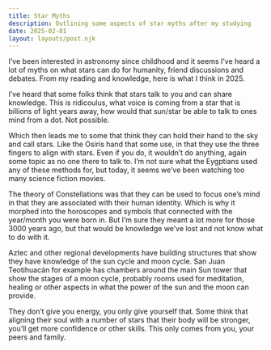 ```yaml
---
title: Star Myths
description: Outlining some aspects of star myths after my studying
date: 2025-02-01
layout: layouts/post.njk
---
```


I’ve been interested in astronomy since childhood and it seems I’ve heard a lot of myths on what stars can do for humanity, friend discussions and debates. From my reading and knowledge, here is what I think in 2025.

I’ve heard that some folks think that stars talk to you and can share knowledge. This is ridicoulus, what voice is coming from a star that is billions of light years away, how would that sun/star be able to talk to ones mind from a dot. Not possible.

Which then leads me to some that think they can hold their hand to the sky and call stars. Like the Osiris hand that some use, in that they use the three fingers to align with stars. Even if you do, it wouldn’t do anything, again some topic as no one there to talk to. I’m not sure what the Eygptians used any of these methods for, but today, it seems we’ve been watching too many science fiction movies.

The theory of Constellations was that they can be used to focus one’s mind in that they are associated with their human identity. Which is why it morphed into the horoscopes and symbols that connected with the year/month you were born in. But I’m sure they meant a lot more for those 3000 years ago, but that would be knowledge we’ve lost and not know what to do with it.

Aztec and other regional developments have building structures that show they have knowledge of the sun cycle and moon cycle. San Juan Teotihuacán for example has chambers around the main Sun tower that show the stages of a moon cycle, probably rooms used for meditation, healing or other aspects in what the power of the sun and the moon can provide.

They don’t give you energy, you only give yourself that. Some think that aligning their soul with a number of stars that their body will be stronger, you’ll get more confidence or other skills. This only comes from you, your peers and family.
